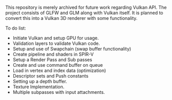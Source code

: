 This repository is merely archived for future work regarding Vulkan API.
The project consists of GLFW and GLM along with Vulkan itself.
It is planned to convert this into a Vulkan 3D renderer with some functionality.

To do list:

- Initiate Vulkan and setup GPU for usage.
- Validation layers to validate Vulkan code.
- Setup and use of Swapchain (swap buffer functionality)
- Create pipeline and shaders in SPIR-V
- Setup a Render Pass and Sub passes
- Create and use command buffer on queue
- Load in vertex and index data (optimization)
- Descriptor sets and Push constants
- Setting up a depth buffer.
- Texture Implementation.
- Multiple subpasses with input attachments.
